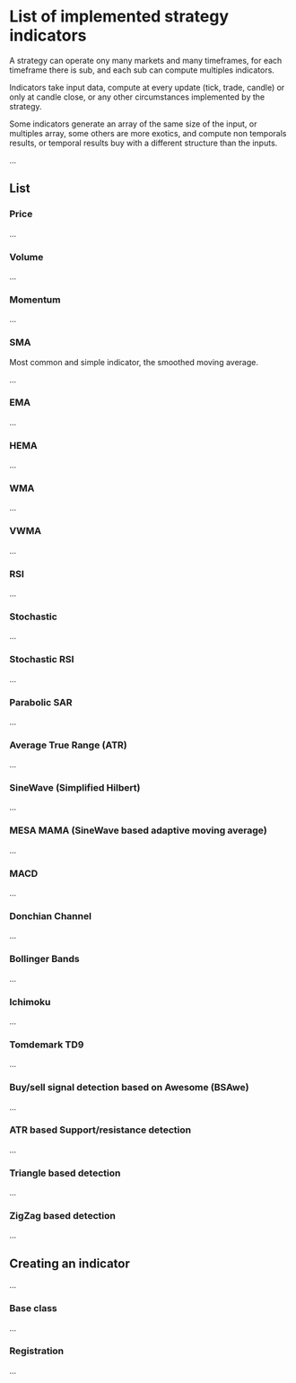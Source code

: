 # List of implemented strategy indicators #

A strategy can operate ony many markets and many timeframes, for each timeframe there is sub, and each sub can compute multiples indicators.

Indicators take input data, compute at every update (tick, trade, candle) or only at candle close, or any other circumstances implemented by the strategy.

Some indicators generate an array of the same size of the input, or multiples array, some others are more exotics, and compute non temporals results,
or temporal results buy with a different structure than the inputs.

...


## List ##

### Price ###

...

### Volume ###

...

### Momentum ###

...

### SMA ###

Most common and simple indicator, the smoothed moving average.

...

### EMA ###

...

### HEMA ###

...

### WMA ###

...

### VWMA ###

...

### RSI ###

...

### Stochastic ###

...

### Stochastic RSI ###

...

### Parabolic SAR ###

...

### Average True Range (ATR) ###

...

### SineWave (Simplified Hilbert) ###

...

### MESA MAMA (SineWave based adaptive moving average) ###

...

### MACD ###

...

### Donchian Channel ###

...

### Bollinger Bands ###

...

### Ichimoku ###

...

### Tomdemark TD9 ###

...

### Buy/sell signal detection based on Awesome (BSAwe) ###

...


### ATR based Support/resistance detection ###

...

### Triangle based detection ###

...

### ZigZag based detection ###

...


## Creating an indicator ##

...

### Base class ###

...

### Registration ###

...
